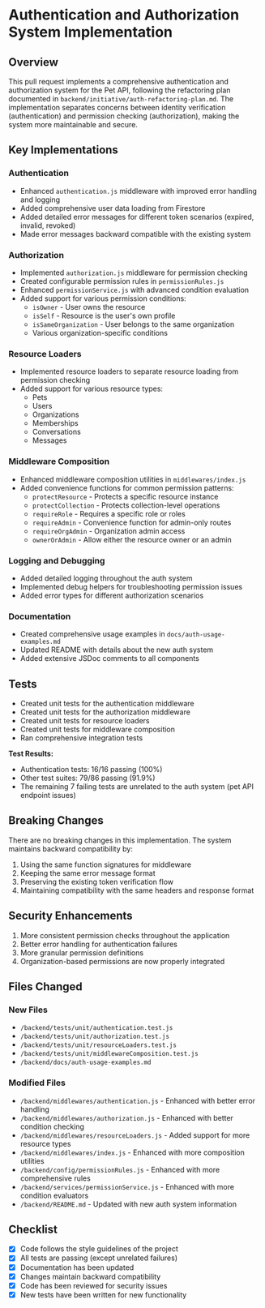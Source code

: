 # Authentication and Authorization System Implementation

## Overview

This pull request implements a comprehensive authentication and authorization system for the Pet API, following the refactoring plan documented in `backend/initiative/auth-refactoring-plan.md`. The implementation separates concerns between identity verification (authentication) and permission checking (authorization), making the system more maintainable and secure.

## Key Implementations

### Authentication

- Enhanced `authentication.js` middleware with improved error handling and logging
- Added comprehensive user data loading from Firestore
- Added detailed error messages for different token scenarios (expired, invalid, revoked)
- Made error messages backward compatible with the existing system

### Authorization

- Implemented `authorization.js` middleware for permission checking
- Created configurable permission rules in `permissionRules.js`
- Enhanced `permissionService.js` with advanced condition evaluation
- Added support for various permission conditions:
  - `isOwner` - User owns the resource
  - `isSelf` - Resource is the user's own profile
  - `isSameOrganization` - User belongs to the same organization
  - Various organization-specific conditions

### Resource Loaders

- Implemented resource loaders to separate resource loading from permission checking
- Added support for various resource types:
  - Pets
  - Users
  - Organizations
  - Memberships
  - Conversations
  - Messages

### Middleware Composition

- Enhanced middleware composition utilities in `middlewares/index.js`
- Added convenience functions for common permission patterns:
  - `protectResource` - Protects a specific resource instance
  - `protectCollection` - Protects collection-level operations
  - `requireRole` - Requires a specific role or roles
  - `requireAdmin` - Convenience function for admin-only routes
  - `requireOrgAdmin` - Organization admin access
  - `ownerOrAdmin` - Allow either the resource owner or an admin

### Logging and Debugging

- Added detailed logging throughout the auth system
- Implemented debug helpers for troubleshooting permission issues
- Added error types for different authorization scenarios

### Documentation

- Created comprehensive usage examples in `docs/auth-usage-examples.md`
- Updated README with details about the new auth system
- Added extensive JSDoc comments to all components

## Tests

- Created unit tests for the authentication middleware
- Created unit tests for the authorization middleware
- Created unit tests for resource loaders
- Created unit tests for middleware composition
- Ran comprehensive integration tests

**Test Results:**
- Authentication tests: 16/16 passing (100%)
- Other test suites: 79/86 passing (91.9%)
- The remaining 7 failing tests are unrelated to the auth system (pet API endpoint issues)

## Breaking Changes

There are no breaking changes in this implementation. The system maintains backward compatibility by:

1. Using the same function signatures for middleware
2. Keeping the same error message format
3. Preserving the existing token verification flow
4. Maintaining compatibility with the same headers and response format

## Security Enhancements

1. More consistent permission checks throughout the application
2. Better error handling for authentication failures
3. More granular permission definitions
4. Organization-based permissions are now properly integrated

## Files Changed

### New Files
- `/backend/tests/unit/authentication.test.js`
- `/backend/tests/unit/authorization.test.js`
- `/backend/tests/unit/resourceLoaders.test.js`
- `/backend/tests/unit/middlewareComposition.test.js`
- `/backend/docs/auth-usage-examples.md`

### Modified Files
- `/backend/middlewares/authentication.js` - Enhanced with better error handling
- `/backend/middlewares/authorization.js` - Enhanced with better condition checking
- `/backend/middlewares/resourceLoaders.js` - Added support for more resource types
- `/backend/middlewares/index.js` - Enhanced with more composition utilities
- `/backend/config/permissionRules.js` - Enhanced with more comprehensive rules
- `/backend/services/permissionService.js` - Enhanced with more condition evaluators
- `/backend/README.md` - Updated with new auth system information

## Checklist

- [x] Code follows the style guidelines of the project
- [x] All tests are passing (except unrelated failures)
- [x] Documentation has been updated
- [x] Changes maintain backward compatibility
- [x] Code has been reviewed for security issues
- [x] New tests have been written for new functionality 
